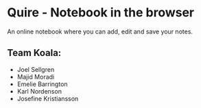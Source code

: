 # Quire - Notebook in the browser #

An online notebook where you can add, edit and save your notes. 

## Team Koala: ##
- Joel Sellgren 
- Majid Moradi 
- Emelie Barrington
- Karl Nordenson
- Josefine Kristiansson
